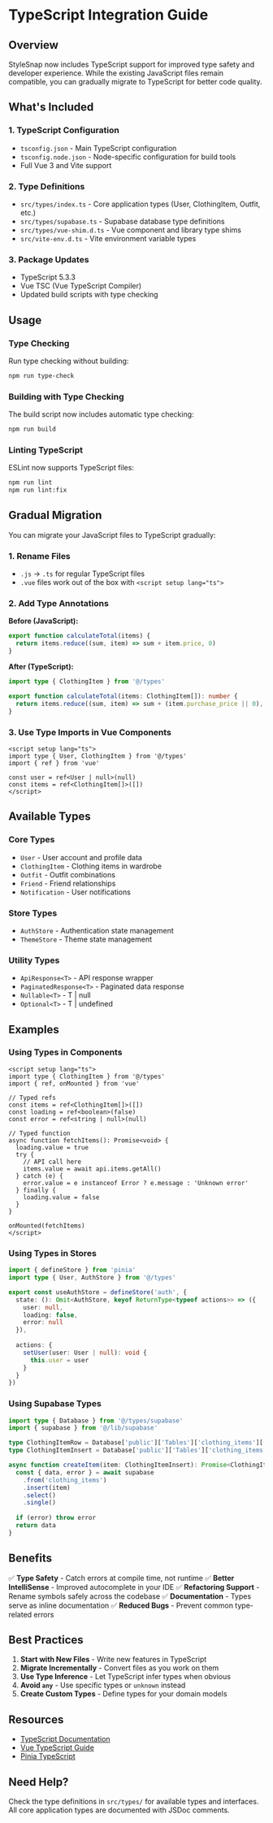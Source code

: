 # TypeScript Integration Guide

## Overview

StyleSnap now includes TypeScript support for improved type safety and developer experience. While the existing JavaScript files remain compatible, you can gradually migrate to TypeScript for better code quality.

## What's Included

### 1. **TypeScript Configuration**
- `tsconfig.json` - Main TypeScript configuration
- `tsconfig.node.json` - Node-specific configuration for build tools
- Full Vue 3 and Vite support

### 2. **Type Definitions**
- `src/types/index.ts` - Core application types (User, ClothingItem, Outfit, etc.)
- `src/types/supabase.ts` - Supabase database type definitions
- `src/types/vue-shim.d.ts` - Vue component and library type shims
- `src/vite-env.d.ts` - Vite environment variable types

### 3. **Package Updates**
- TypeScript 5.3.3
- Vue TSC (Vue TypeScript Compiler)
- Updated build scripts with type checking

## Usage

### Type Checking

Run type checking without building:
```bash
npm run type-check
```

### Building with Type Checking

The build script now includes automatic type checking:
```bash
npm run build
```

### Linting TypeScript

ESLint now supports TypeScript files:
```bash
npm run lint
npm run lint:fix
```

## Gradual Migration

You can migrate your JavaScript files to TypeScript gradually:

### 1. **Rename Files**
- `.js` → `.ts` for regular TypeScript files
- `.vue` files work out of the box with `<script setup lang="ts">`

### 2. **Add Type Annotations**

**Before (JavaScript):**
```javascript
export function calculateTotal(items) {
  return items.reduce((sum, item) => sum + item.price, 0)
}
```

**After (TypeScript):**
```typescript
import type { ClothingItem } from '@/types'

export function calculateTotal(items: ClothingItem[]): number {
  return items.reduce((sum, item) => sum + (item.purchase_price || 0), 0)
}
```

### 3. **Use Type Imports in Vue Components**

```vue
<script setup lang="ts">
import type { User, ClothingItem } from '@/types'
import { ref } from 'vue'

const user = ref<User | null>(null)
const items = ref<ClothingItem[]>([])
</script>
```

## Available Types

### Core Types
- `User` - User account and profile data
- `ClothingItem` - Clothing items in wardrobe
- `Outfit` - Outfit combinations
- `Friend` - Friend relationships
- `Notification` - User notifications

### Store Types
- `AuthStore` - Authentication state management
- `ThemeStore` - Theme state management

### Utility Types
- `ApiResponse<T>` - API response wrapper
- `PaginatedResponse<T>` - Paginated data response
- `Nullable<T>` - T | null
- `Optional<T>` - T | undefined

## Examples

### Using Types in Components

```vue
<script setup lang="ts">
import type { ClothingItem } from '@/types'
import { ref, onMounted } from 'vue'

// Typed refs
const items = ref<ClothingItem[]>([])
const loading = ref<boolean>(false)
const error = ref<string | null>(null)

// Typed function
async function fetchItems(): Promise<void> {
  loading.value = true
  try {
    // API call here
    items.value = await api.items.getAll()
  } catch (e) {
    error.value = e instanceof Error ? e.message : 'Unknown error'
  } finally {
    loading.value = false
  }
}

onMounted(fetchItems)
</script>
```

### Using Types in Stores

```typescript
import { defineStore } from 'pinia'
import type { User, AuthStore } from '@/types'

export const useAuthStore = defineStore('auth', {
  state: (): Omit<AuthStore, keyof ReturnType<typeof actions>> => ({
    user: null,
    loading: false,
    error: null
  }),
  
  actions: {
    setUser(user: User | null): void {
      this.user = user
    }
  }
})
```

### Using Supabase Types

```typescript
import type { Database } from '@/types/supabase'
import { supabase } from '@/lib/supabase'

type ClothingItemRow = Database['public']['Tables']['clothing_items']['Row']
type ClothingItemInsert = Database['public']['Tables']['clothing_items']['Insert']

async function createItem(item: ClothingItemInsert): Promise<ClothingItemRow> {
  const { data, error } = await supabase
    .from('clothing_items')
    .insert(item)
    .select()
    .single()
  
  if (error) throw error
  return data
}
```

## Benefits

✅ **Type Safety** - Catch errors at compile time, not runtime
✅ **Better IntelliSense** - Improved autocomplete in your IDE
✅ **Refactoring Support** - Rename symbols safely across the codebase
✅ **Documentation** - Types serve as inline documentation
✅ **Reduced Bugs** - Prevent common type-related errors

## Best Practices

1. **Start with New Files** - Write new features in TypeScript
2. **Migrate Incrementally** - Convert files as you work on them
3. **Use Type Inference** - Let TypeScript infer types when obvious
4. **Avoid `any`** - Use specific types or `unknown` instead
5. **Create Custom Types** - Define types for your domain models

## Resources

- [TypeScript Documentation](https://www.typescriptlang.org/docs/)
- [Vue TypeScript Guide](https://vuejs.org/guide/typescript/overview.html)
- [Pinia TypeScript](https://pinia.vuejs.org/core-concepts/#typescript)

## Need Help?

Check the type definitions in `src/types/` for available types and interfaces. All core application types are documented with JSDoc comments.

